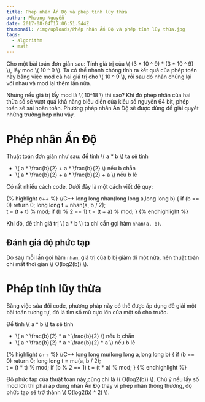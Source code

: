 ```yaml
---
title: Phép nhân Ấn Độ và phép tính lũy thừa
author: Phương Nguyễn
date: 2017-08-04T17:06:51.544Z
thumbnail: /img/uploads/Phép nhân Ấn Độ và phép tính lũy thừa.jpg
tags:
  - algorithm
  - math
---
```

Cho một bài toán đơn giản sau: Tính giá trị của \\( (3 * 10 ^ 9) * (3 * 10 ^ 9) \\), lấy mod \\( 10 ^ 9 \\). Ta có thể nhanh chóng tính ra kết quả của phép toán này bằng việc mod cả hai giá trị cho \\( 10 ^ 9 \\), rồi sau đó nhân chúng lại với nhau và mod lại thêm lần nữa.

Nhưng nếu giá trị lấy mod là \\( 10^18 \\) thì sao? Khi đó phép nhân của hai thừa số sẽ vượt quá khả năng biểu diễn của kiểu số nguyên 64 bit, phép toán sẽ sai hoàn toàn. Phương pháp nhân Ấn Độ sẽ được dùng để giải quyết những trường hợp như vậy.

# Phép nhân Ấn Độ

Thuật toán đơn giản như sau: để tính \\( a * b \\) ta sẽ tính

* \\( a * \frac{b}{2} + a * \frac{b}{2} \\) nếu b chẵn
* \\( a * \frac{b}{2} + a * \frac{b}{2} + a \\) nếu b lẻ 

Có rất nhiều cách code. Dưới đây là một cách viết đệ quy:

{% highlight c++ %}
//C++
long long nhan(long long a,long long b)
{
    if (b == 0) 
        return 0;
    long long t = nhan(a, b / 2);     	
    t = (t + t) % mod; 
    if (b % 2 == 1) 
        t = (t + a) % mod;
} 
{% endhighlight %}

Khi đó, để tính giá trị \\( a * b \\) ta chỉ cần gọi hàm ```nhan(a, b)```.

## Đánh giá độ phức tạp

Do sau mỗi lần gọi hàm ```nhan```, giá trị của b bị giảm đi một nửa, nên thuật toán chỉ mất thời gian \\( O(log2(b)) \\).

# Phép tính lũy thừa

Bằng việc sửa đổi code, phương pháp này có thể được áp dụng để giải một bài toán tương tự, đó là tìm số mũ cực lớn của một số cho trước.

Để tính \\( a ^ b \\) ta sẽ tính

* \\( a ^ \frac{b}{2} * a ^ \frac{b}{2} \\) nếu b chẵn
* \\( a ^ \frac{b}{2} * a ^ \frac{b}{2} * a \\) nếu b lẻ 

{% highlight c++ %}
//C++
long long mu(long long a,long long b)
{
    if (b == 0) 
        return 0;
    long long t = mu(a, b / 2);     	
    t = (t * t) % mod; 
    if (b % 2 == 1) 
        t = (t * a) % mod;
} 
{% endhighlight %}

Độ phức tạp của thuật toán này cũng chỉ là \\( O(log2(b)) \\). Chú ý nếu lấy số mod lớn thì phải áp dụng nhân Ấn Độ thay vì phép nhân thông thường, độ phức tạp sẽ trở thành \\( O(log2(b) ^ 2) \\).
